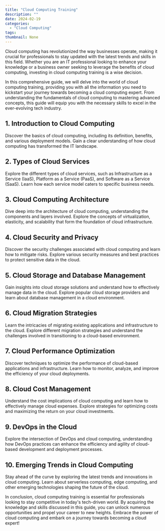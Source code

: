 ```yaml
---
title: "Cloud Computing Training"
description: ""
date: 2024-02-19
categories:
  - "Cloud Computing"
tags:
thumbnail: None
---
```


<p>Cloud computing has revolutionized the way businesses operate, making it crucial for professionals to stay updated with the latest trends and skills in this field. Whether you are an IT professional looking to enhance your knowledge or a business owner seeking to leverage the benefits of cloud computing, investing in cloud computing training is a wise decision.</p>

<p>In this comprehensive guide, we will delve into the world of cloud computing training, providing you with all the information you need to kickstart your journey towards becoming a cloud computing expert. From understanding the fundamentals of cloud computing to mastering advanced concepts, this guide will equip you with the necessary skills to excel in the ever-evolving tech industry.</p>

<h2>1. Introduction to Cloud Computing</h2>
<p>Discover the basics of cloud computing, including its definition, benefits, and various deployment models. Gain a clear understanding of how cloud computing has transformed the IT landscape.</p>

<h2>2. Types of Cloud Services</h2>
<p>Explore the different types of cloud services, such as Infrastructure as a Service (IaaS), Platform as a Service (PaaS), and Software as a Service (SaaS). Learn how each service model caters to specific business needs.</p>

<h2>3. Cloud Computing Architecture</h2>
<p>Dive deep into the architecture of cloud computing, understanding the components and layers involved. Explore the concepts of virtualization, elasticity, and scalability that form the foundation of cloud infrastructure.</p>

<h2>4. Cloud Security and Privacy</h2>
<p>Discover the security challenges associated with cloud computing and learn how to mitigate risks. Explore various security measures and best practices to protect sensitive data in the cloud.</p>

<h2>5. Cloud Storage and Database Management</h2>
<p>Gain insights into cloud storage solutions and understand how to effectively manage data in the cloud. Explore popular cloud storage providers and learn about database management in a cloud environment.</p>

<h2>6. Cloud Migration Strategies</h2>
<p>Learn the intricacies of migrating existing applications and infrastructure to the cloud. Explore different migration strategies and understand the challenges involved in transitioning to a cloud-based environment.</p>

<h2>7. Cloud Performance Optimization</h2>
<p>Discover techniques to optimize the performance of cloud-based applications and infrastructure. Learn how to monitor, analyze, and improve the efficiency of your cloud deployments.</p>

<h2>8. Cloud Cost Management</h2>
<p>Understand the cost implications of cloud computing and learn how to effectively manage cloud expenses. Explore strategies for optimizing costs and maximizing the return on your cloud investments.</p>

<h2>9. DevOps in the Cloud</h2>
<p>Explore the intersection of DevOps and cloud computing, understanding how DevOps practices can enhance the efficiency and agility of cloud-based development and deployment processes.</p>

<h2>10. Emerging Trends in Cloud Computing</h2>
<p>Stay ahead of the curve by exploring the latest trends and innovations in cloud computing. Learn about serverless computing, edge computing, and other emerging technologies shaping the future of the cloud.</p>

<p>In conclusion, cloud computing training is essential for professionals looking to stay competitive in today's tech-driven world. By acquiring the knowledge and skills discussed in this guide, you can unlock numerous opportunities and propel your career to new heights. Embrace the power of cloud computing and embark on a journey towards becoming a cloud expert!</p>